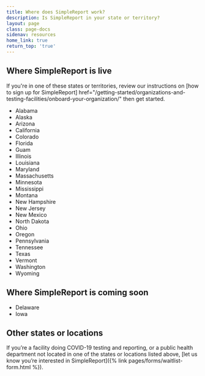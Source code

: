 ```yaml
---
title: Where does SimpleReport work?
description: Is SimpleReport in your state or territory?
layout: page
class: page-docs
sidenav: resources
home_link: true
return_top: 'true'
---
```


## Where SimpleReport is live
If you're in one of these states or territories, review our instructions on [how to sign up for SimpleReport] href="/getting-started/organizations-and-testing-facilities/onboard-your-organization/" then get started.

- Alabama
- Alaska
- Arizona
- California
- Colorado
- Florida
- Guam
- Illinois
- Louisiana
- Maryland
- Massachusetts
- Minnesota
- Mississippi
- Montana
- New Hampshire
- New Jersey
- New Mexico
- North Dakota
- Ohio
- Oregon
- Pennsylvania
- Tennessee
- Texas
- Vermont
- Washington
- Wyoming

## Where SimpleReport is coming soon
- Delaware
- Iowa

## Other states or locations
If you’re a facility doing COVID-19 testing and reporting, or a public health department not located in one of the states or locations listed above, [let us know you’re interested in SimpleReport]({% link pages/forms/waitlist-form.html %}).
